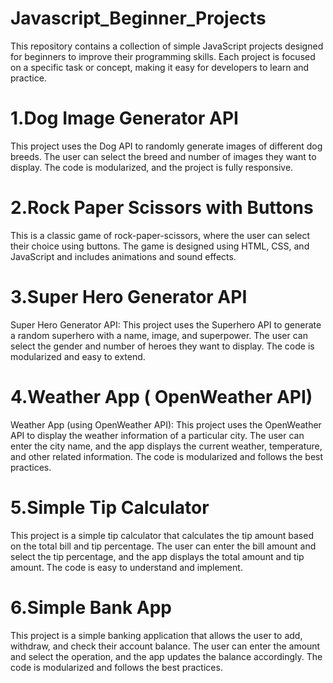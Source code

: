 # Javascript_Beginner_Projects



This repository contains a collection of simple JavaScript projects designed for beginners to improve their programming skills. Each project is focused on a specific task or concept, making it easy for developers to learn and practice.
# 1.Dog Image Generator API
This project uses the Dog API to randomly generate images of different dog breeds. The user can select the breed and number of images they want to display. The code is modularized, and the project is fully responsive.
# 2.Rock Paper Scissors with Buttons
This is a classic game of rock-paper-scissors, where the user can select their choice using buttons. The game is designed using HTML, CSS, and JavaScript and includes animations and sound effects.
# 3.Super Hero Generator API
Super Hero Generator API: This project uses the Superhero API to generate a random superhero with a name, image, and superpower. The user can select the gender and number of heroes they want to display. The code is modularized and easy to extend.
# 4.Weather App ( OpenWeather API)
Weather App (using OpenWeather API): This project uses the OpenWeather API to display the weather information of a particular city. The user can enter the city name, and the app displays the current weather, temperature, and other related information. The code is modularized and follows the best practices.
# 5.Simple Tip Calculator
This project is a simple tip calculator that calculates the tip amount based on the total bill and tip percentage. The user can enter the bill amount and select the tip percentage, and the app displays the total amount and tip amount. The code is easy to understand and implement.
# 6.Simple Bank App
This project is a simple banking application that allows the user to add, withdraw, and check their account balance. The user can enter the amount and select the operation, and the app updates the balance accordingly. The code is modularized and follows the best practices.
